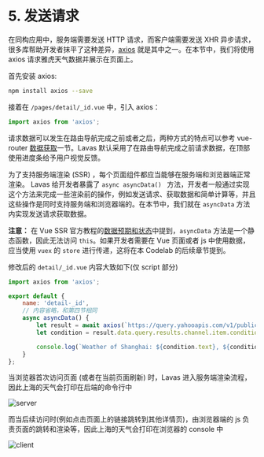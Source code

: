 # 5. 发送请求

在同构应用中，服务端需要发送 HTTP 请求，而客户端需要发送 XHR 异步请求，很多库帮助开发者抹平了这种差异，[axios](https://github.com/axios/axios) 就是其中之一。在本节中，我们将使用 axios 请求雅虎天气数据并展示在页面上。

首先安装 axios:
```bash
npm install axios --save
```

接着在 `/pages/detail/_id.vue` 中，引入 axios：
```javascript
import axios from 'axios';
```

请求数据可以发生在路由导航完成之前或者之后，两种方式的特点可以参考 vue-router [数据获取](https://router.vuejs.org/zh-cn/advanced/data-fetching.html)一节。Lavas 默认采用了在路由导航完成之前请求数据，在顶部使用进度条给予用户视觉反馈。

为了支持服务端渲染 (SSR) ，每个页面组件都应当能够在服务端和浏览器端正常渲染。 Lavas 给开发者暴露了 `async asyncData() ` 方法，开发者一般通过实现这个方法来完成一些渲染前的操作，例如发送请求、获取数据和简单计算等，并且这些操作是同时支持服务端和浏览器端的。在本节中，我们就在 `asyncData` 方法内实现发送请求获取数据。

__注意：__ 在 Vue SSR 官方教程的[数据预期和状态](https://ssr.vuejs.org/zh/data.html)中提到，`asyncData` 方法是一个静态函数，因此无法访问 `this`。如果开发者需要在 Vue 页面或者 js 中使用数据，应当使用 `vuex` 的 `store` 进行传递，这将在本 Codelab 的后续章节提到。

修改后的 `detail/_id.vue` 内容大致如下(仅 script 部分)

```javascript
import axios from 'axios';

export default {
    name: 'detail-_id',
    // 内容省略，和第四节相同
    async asyncData() {
        let result = await axios(`https://query.yahooapis.com/v1/public/yql?q=select%20item.condition%20from%20weather.forecast%20where%20woeid%20%3D%202151849&format=json&env=store%3A%2F%2Fdatatables.org%2Falltableswithkeys`);
        let condition = result.data.query.results.channel.item.condition;

        console.log(`Weather of Shanghai: ${condition.text}, ${condition.temp}°F`);
    }
};
```

当浏览器首次访问页面 (或者在当前页面刷新) 时，Lavas 进入服务端渲染流程，因此上海的天气会打印在后端的命令行中

![server](https://boscdn.baidu.com/assets/lavas/codelab/lavas-axios-server-3.png)

而当后续访问时(例如点击页面上的链接跳转到其他详情页)，由浏览器端的 js 负责页面的跳转和渲染等，因此上海的天气会打印在浏览器的 console 中

![client](https://boscdn.baidu.com/assets/lavas/codelab/lavas-axios-client-3.png)
